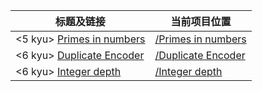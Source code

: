 |标题及链接|当前项目位置|
|---|---|
|<5 kyu> [Primes in numbers]|[/Primes in numbers]|
|<6 kyu> [Duplicate Encoder]|[/Duplicate Encoder]|
|<6 kyu> [Integer depth]|[/Integer depth]|


[Primes in numbers]: https://www.codewars.com/kata/54d512e62a5e54c96200019e
[/Primes in numbers]: Primes%20in%20numbers
[Duplicate Encoder]: https://www.codewars.com/kata/54b42f9314d9229fd6000d9c
[/Duplicate Encoder]: Duplicate%20Encoder
[Integer depth]: https://www.codewars.com/kata/59b401e24f98a813f9000026
[/Integer depth]: Integer%20depth
